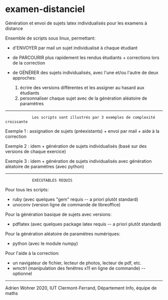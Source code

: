 # examen-distanciel
Génération et envoi de sujets latex individualisés pour les examens à distance

Ensemble de scripts sous linux, permettant:

- d'ENVOYER par mail un sujet individualisé à chaque étudiant

- de PARCOURIR plus rapidement les rendus étudiants + corrections lors de la correction

- de GÉNÉRER des sujets individualisés, avec l'une et/ou l'autre de deux approches:
    1) écrire des versions différentes et les assigner au hasard aux étudiants
    2) personnaliser chaque sujet avec de la génération aléatoire de paramètres
    
-------------------------------------------------------------
                Les scripts sont illustrés par 3 exemples de complexité croissante

Exemple 1 : assignation de sujets (préexistants) + envoi par mail + aide à la correction

Exemple 2 : idem + génération de sujets individualisés (basé sur des versions de chaque exercice)

Exemple 3 : idem + génération de sujets individualisés avec génération aléatoire de paramètres (avec python)

-------------------------------------------------------------
                EXÉCUTABLES REQUIS

Pour tous les scripts:
- ruby (avec quelques "gem" requis -- a priori plutôt standard)
- unoconv (version ligne de commande de libreoffice)

Pour la génération basique de sujets avec versions:
- pdflatex (avec quelques package latex requis -- a priori plutôt standard)

Pour la génération aléatoire de paramètres numériques:  
- python (avec le module numpy)

Pour l'aide à la correction: 
- un navigateur de fichier, lecteur de photos, lecteur de pdf, etc.
- wmctrl (manipulation des fenêtres x11 en ligne de commande) -- optionnel

-------------------------------------------------------------
Adrien Wohrer 2020, IUT Clermont-Ferrand, Département Info, équipe de maths
